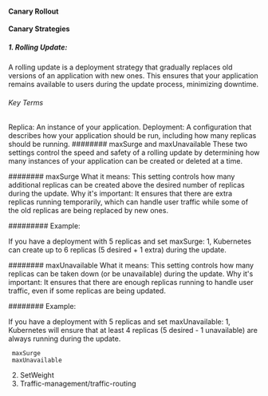 #### Canary Rollout 

**Canary Strategies**

##### 1. Rolling Update:

A rolling update is a deployment strategy that gradually replaces old versions of an application with new ones. This ensures that your application remains available to users during the update process, minimizing downtime.

###### Key Terms
Replica: An instance of your application.
Deployment: A configuration that describes how your application should be run, including how many replicas should be running.
######## maxSurge and maxUnavailable
These two settings control the speed and safety of a rolling update by determining how many instances of your application can be created or deleted at a time.

######## maxSurge
What it means: This setting controls how many additional replicas can be created above the desired number of replicas during the update.
Why it's important: It ensures that there are extra replicas running temporarily, which can handle user traffic while some of the old replicas are being replaced by new ones.

######### Example:

If you have a deployment with 5 replicas and set maxSurge: 1, Kubernetes can create up to 6 replicas (5 desired + 1 extra) during the update.

######## maxUnavailable
What it means: This setting controls how many replicas can be taken down (or be unavailable) during the update.
Why it's important: It ensures that there are enough replicas running to handle user traffic, even if some replicas are being updated.

######## Example:

If you have a deployment with 5 replicas and set maxUnavailable: 1, Kubernetes will ensure that at least 4 replicas (5 desired - 1 unavailable) are always running during the update.


     maxSurge
     maxUnavailable
2. SetWeight
3. Traffic-management/traffic-routing
